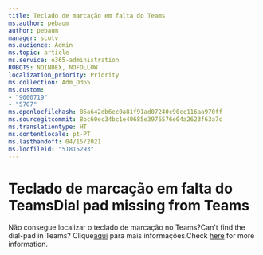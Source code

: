 ```yaml
---
title: Teclado de marcação em falta do Teams
ms.author: pebaum
author: pebaum
manager: scotv
ms.audience: Admin
ms.topic: article
ms.service: o365-administration
ROBOTS: NOINDEX, NOFOLLOW
localization_priority: Priority
ms.collection: Adm_O365
ms.custom:
- "9000719"
- "5707"
ms.openlocfilehash: 86a642db6ec0a81f91ad07240c90cc116aa970ff
ms.sourcegitcommit: 8bc60ec34bc1e40685e3976576e04a2623f63a7c
ms.translationtype: HT
ms.contentlocale: pt-PT
ms.lasthandoff: 04/15/2021
ms.locfileid: "51815293"
---
```

# <a name="dial-pad-missing-from-teams"></a><span data-ttu-id="794f0-102">Teclado de marcação em falta do Teams</span><span class="sxs-lookup"><span data-stu-id="794f0-102">Dial pad missing from Teams</span></span>

<span data-ttu-id="794f0-103">Não consegue localizar o teclado de marcação no Teams?</span><span class="sxs-lookup"><span data-stu-id="794f0-103">Can't find the dial-pad in Teams?</span></span> <span data-ttu-id="794f0-104">Clique[aqui](https://docs.microsoft.com/alchemyinsights/teams-voice-dial-pad-missing) para mais informações.</span><span class="sxs-lookup"><span data-stu-id="794f0-104">Check [here](https://docs.microsoft.com/alchemyinsights/teams-voice-dial-pad-missing) for more information.</span></span>
